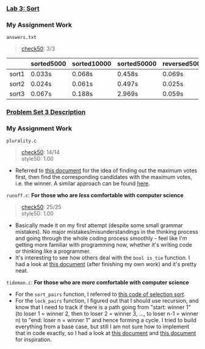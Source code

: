 ### [Lab 3: Sort](https://cs50.harvard.edu/x/2023/labs/3/)

### My Assignment Work
`answers.txt`
> [check50](https://submit.cs50.io/check50/0eafc2bdafbbf1f27f8e6b304d742d1e8ffc60ab): 3/3     

|  | sorted5000 | sorted10000 | sorted50000 | reversed5000 | reversed10000 | reversed50000 | random5000 | random10000 | random50000 |
| --- | --- | --- | --- | --- | --- | --- | --- | --- | --- |
| sort1 | 0.033s | 0.068s | 0.458s | 0.069s | 0.259s | 5.408s | 0.083s | 0.318s | 7.186s |
| sort2 | 0.024s | 0.061s | 0.497s | 0.025s | 0.053s | 0.378s | 0.029s | 0.076s | 0.327s |
| sort3 | 0.067s | 0.188s | 2.969s | 0.059s | 0.166s | 2.950s | 0.066s | 0.183s | 2.936s |


### [Problem Set 3 Description](https://cs50.harvard.edu/x/2023/psets/3/)

### My Assignment Work
`plurality.c`  
> [check50](https://submit.cs50.io/check50/199f0393f0c24071933707b0872946f0b87fd8c6): 14/14   
> style50: 1.00  
- Referred to [this document](https://github.com/mancuoj/CS50x/blob/master/Week3/1-plurality.c) for the idea of finding out the maximum votes first, then find the corresponding candidates with the maximum votes, i.e. the winner. A similar approach can be found [here](https://github.com/lng205/CS50x2022/blob/master/Week3/plurality/plurality.c).  

`runoff.c`: **For those who are *less* comfortable with computer science**  
> [check50](https://submit.cs50.io/check50/1b2f78796a678947a22d4f92967ad0e37ccc7f6e): 25/25   
> style50: 1.00  
- Basically made it on my first attempt (despite some small grammar mistakes). No major mistakes/misunderstandings in the thinking process and going through the whole coding process smoothly - feel like I'm getting more familiar with programming now, whether it's writing code or thinking like a programmer.
- It's interesting to see how others deal with the `bool is_tie` function. I had a look at [this document](https://github.com/mancuoj/CS50x/blob/master/Week3/2-runoff.c) (after finishing my own work) and it's pretty neat. 

`tideman.c`: **For those who are *more* comfortable with computer science**  
- For the `sort_pairs` function, I referred to [this code of selection sort](https://www.geeksforgeeks.org/selection-sort/).
- For the `lock_pairs` function, I figured out that I should use recursion, and know that I need to track if there is a path going from "start: winner 1" (to loser 1 = winner 2, then to loser 2 = winner 3, ..., to loser n-1 = winner n) to "end: loser n = winner 1" and hence forming a cycle. I tried to build everything from a base case, but still I am not sure how to implement that in code exactly, so I had a look at [this document](https://github.com/mancuoj/CS50x/blob/master/Week3/2-tideman.c) and [this document](https://github.com/lng205/CS50x2022/blob/master/Week3/tideman/tideman.c) for inspiration.
